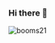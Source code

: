 ### Hi there 👋

![booms21](https://github-readme-stats.vercel.app/api?username=你的用户名&show_icons=true&include_all_commits=true?count_private=true?include_all_commits=true&theme=vue)

<!-- 
**BombCowpat/BombCowpat** is a ✨ _special_ ✨ repository because its `README.md` (this file) appears on your GitHub profile.

Here are some ideas to get you started:

- 🔭 I’m currently working on ...
- 🌱 I’m currently learning ...
- 👯 I’m looking to collaborate on ...
- 🤔 I’m looking for help with ...
- 💬 Ask me about ...
- 📫 How to reach me: ...
- 😄 Pronouns: ...
- ⚡ Fun fact: ...
 -->
